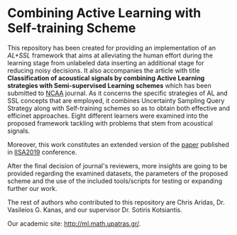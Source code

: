 # Combining Active Learning with Self-training Scheme

This repository has been created for providing an implementation of an _AL+SSL_ framework that aims at alleviating the human effort during the learning stage from unlabeled data inserting an additional stage for reducing noisy decisions. It also accompanies the article with title **Classification of acoustical signals
by combining Active Learning strategies with Semi-supervised Learning schemes**  which has been submitted to [NCAA](https://link.springer.com/journal/521) journal. As it concerns the specific strategies of AL and SSL concepts that are employed, it combines Uncertainty Sampling Query Strategy along with Self-training schemes so as to obtain both effective and efficinet approaches. Eight different learners were examined into the proposed framework tackling with problems that stem from acoustical signals. 

Moreover, this work constitutes an extended version of the [paper](https://ieeexplore.ieee.org/document/8900724) published in [IISA2019](http://iisa2019.upatras.gr/) conference.  

After the final decision of journal's reviewers, more insights are going to be provided regarding the examined datasets, the parameters of the proposed scheme and the use of the included tools/scripts for testing or expanding further our work.

The rest of authors who contributed to this repository are Chris Aridas, Dr. Vasileios G. Kanas, and our supervisor Dr. Sotiris Kotsiantis.

Our academic site: http://ml.math.upatras.gr/.

